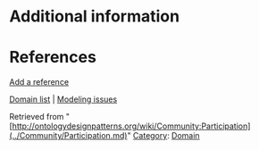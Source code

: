 #  Additional information


#  References


[Add a reference](index.php@title=Odp%253AAdd_reference&subject=../Community/Participation.md "http://ontologydesignpatterns.org/wiki/index.php?title=Odp:Add_reference&subject=Community%3AParticipation")


  




[Domain list](../Community/Domain.md "Community:Domain") | [Modeling issues](../Community/Main.md "Community:Main")


Retrieved from "[http://ontologydesignpatterns.org/wiki/Community:Participation](../Community/Participation.md)"
 [Category](http://ontologydesignpatterns.org/wiki/Special:Categories "Special:Categories"): [Domain](../Category/Domain.md "Category:Domain")